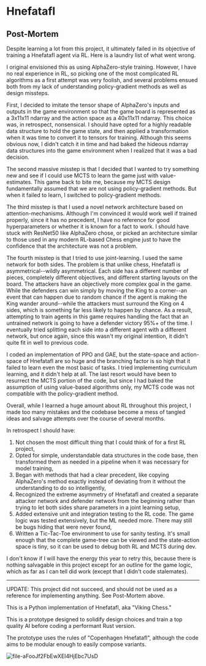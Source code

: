 # Hnefatafl

## Post-Mortem

Despite learning a lot from this project, it ultimately failed in its objective of training a Hnefatafl agent via RL. Here is a laundry list of what went wrong.

I original envisioned this as using AlphaZero-style training. However, I have no real experience in RL, so picking one of the most complicated RL algorithms as a first attempt was very foolish, and several problems ensued both from my lack of understanding policy-gradient methods as well as design missteps.

First, I decided to imitate the tensor shape of AlphaZero's inputs and outputs in the game environment so that the game board is represented as a 3x11x11 ndarray and the action space as a 40x11x11 ndarray. This choice was, in retrospect, nonsensical. I should have opted for a highly readable data structure to hold the game state, and then applied a transformation when it was time to convert it to tensors for training. Although this seems obvious now, I didn't catch it in time and had baked the hideous ndarray data structures into the game environment when I realized that it was a bad decision.

The second massive misstep is that I decided that I wanted to try something new and see if I could use MCTS to learn the game just with value-estimates. This game back to bite me, because my MCTS design fundamentally assumed that we are not using policy-gradient methods. But when it failed to learn, I switched to policy-gradient methods.

The third misstep is that I used a novel network architecture based on attention-mechanisms. Although I'm convinced it would work well if trained properly, since it has no precedent, I have no reference for good hyperparameters or whether it is known for a fact to work. I should have stuck with ResNet50 like AlphaZero chose, or picked an architecture similar to those used in any modern RL-based Chess engine just to have the confidence that the architecture was not a problem.

The fourth misstep is that I tried to use joint-learning. I used the same network for both sides. The problem is that unlike chess, Hnefatafl is asymmetrical--wildly asymmetrical. Each side has a different number of pieces, completely different objectives, and different starting layouts on the board. The attackers have an objectively more complex goal in the game. While the defenders can win simply by moving the King to a corner--an event that can happen due to random chance if the agent is making the King wander around--while the attackers must surround the King on 4 sides, which is something far less likely to happen by chance. As a result, attempting to train agents in this game requires handling the fact that an untrained network is going to have a defender victory 95%+ of the time. I eventually tried splitting each side into a different agent with a different network, but once again, since this wasn't my original intention, it didn't quite fit in well to previous code.

I coded an implementation of PPO and GAE, but the state-space and action-space of Hnefatafl are so huge and the branching factor is so high that it failed to learn even the most basic of tasks. I tried implementing curriculum learning, and it didn't help at all. The last resort would have been to resurrect the MCTS portion of the code, but since I had baked the assumption of using value-based algorithms only, my MCTS code was not compatible with the policy-gradient method.

Overall, while I learned a huge amount about RL throughout this project, I made too many mistakes and the codebase become a mess of tangled ideas and salvage attempts over the course of several months.

In retrospect I should have:
1) Not chosen the most difficult thing that I could think of for a first RL project,
2) Opted for simple, understandable data structures in the code base, then transformed them as needed in a pipeline when it was necessary for model training,
3) Began with methods that had a clear precedent, like copying AlphaZero's method exactly instead of deviating from it without the understanding to do so intelligently,
4) Recognized the extreme asymmetry of Hnefatafl and created a separate attacker network and defender network from the beginning rather than trying to let both sides share parameters in a joint learning setup,
5) Added extensive unit and integration testing to the RL code. The game logic was tested extensively, but the ML needed more. There may still be bugs hiding that were never found,
6) Written a Tic-Tac-Toe environment to use for sanity testing. It's small enough that the complete game-tree can be viewed and the state-action space is tiny, so it can be used to debug both RL and MCTS during dev.

I don't know if I will have the energy this year to retry this, because there is nothing salvagable in this project except for an outline for the game logic, which as far as I can tell did work (except that I didn't code stalemates).




---------------------------------------------------------------------------------------------------------------------
UPDATE: This project did not succeed, and should not be used as a reference for implementing anything. See Post-Mortem above.

This is a Python implementation of Hnefatafl, aka "Viking Chess."

This is a prototype designed to solidify design choices and train a top quality AI before coding a performant Rust version.

The prototype uses the rules of "Copenhagen Hnefatafl", although the code aims to be modular enough to easily compose variants.

![file-aFooJf2FbEwXEI4HjEbc7UsD](https://github.com/A-J-V/Hnefatafl/assets/72227828/ad82e6ec-d991-456d-a110-d31b98fa20e8)
